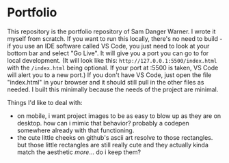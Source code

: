 # Portfolio

This repository is the portfolio repository of Sam Danger Warner. I wrote it myself from scratch. If you want to run this locally, there's no need to build - if you use an IDE software called VS Code, you just need to look at your bottom bar and select "Go Live". It will give you a port you can go to for local development. (It will look like this: `http://127.0.0.1:5500/index.html` with the `/index.html` being optional. If your port at :5500 is taken, VS Code will alert you to a new port.) If you don't have VS Code, just open the file "index.html" in your browser and it should still pull in the other files as needed. I built this minimally because the needs of the project are minimal.

Things I'd like to deal with:
- on mobile, i want project images to be as easy to blow up as they are on desktop. how can i mimic that behavior? probably a codepen somewhere already with that functioning.
- the cute little cheeks on github's ascii art resolve to those rectangles. but those little rectangles are still really cute and they actually kinda match the aesthetic *more*... do i keep them?